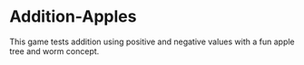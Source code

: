 # Addition-Apples
This game tests addition using positive and negative values with a fun apple tree and worm concept. 
